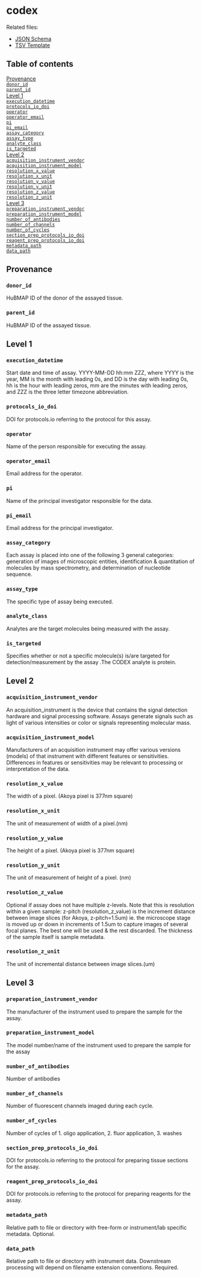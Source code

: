 # codex

Related files:
- [JSON Schema](schema.yaml)
- [TSV Template](template.tsv)

## Table of contents
[Provenance](#provenance)<br>
[`donor_id`](#donor_id)<br>
[`parent_id`](#parent_id)<br>
[Level 1](#level-1)<br>
[`execution_datetime`](#execution_datetime)<br>
[`protocols_io_doi`](#protocols_io_doi)<br>
[`operator`](#operator)<br>
[`operator_email`](#operator_email)<br>
[`pi`](#pi)<br>
[`pi_email`](#pi_email)<br>
[`assay_category`](#assay_category)<br>
[`assay_type`](#assay_type)<br>
[`analyte_class`](#analyte_class)<br>
[`is_targeted`](#is_targeted)<br>
[Level 2](#level-2)<br>
[`acquisition_instrument_vendor`](#acquisition_instrument_vendor)<br>
[`acquisition_instrument_model`](#acquisition_instrument_model)<br>
[`resolution_x_value`](#resolution_x_value)<br>
[`resolution_x_unit`](#resolution_x_unit)<br>
[`resolution_y_value`](#resolution_y_value)<br>
[`resolution_y_unit`](#resolution_y_unit)<br>
[`resolution_z_value`](#resolution_z_value)<br>
[`resolution_z_unit`](#resolution_z_unit)<br>
[Level 3](#level-3)<br>
[`preparation_instrument_vendor`](#preparation_instrument_vendor)<br>
[`preparation_instrument_model`](#preparation_instrument_model)<br>
[`number_of_antibodies`](#number_of_antibodies)<br>
[`number_of_channels`](#number_of_channels)<br>
[`number_of_cycles`](#number_of_cycles)<br>
[`section_prep_protocols_io_doi`](#section_prep_protocols_io_doi)<br>
[`reagent_prep_protocols_io_doi`](#reagent_prep_protocols_io_doi)<br>
[`metadata_path`](#metadata_path)<br>
[`data_path`](#data_path)<br>

## Provenance

### `donor_id`
HuBMAP ID of the donor of the assayed tissue.

### `parent_id`
HuBMAP ID of the assayed tissue.

## Level 1

### `execution_datetime`
Start date and time of assay. YYYY-MM-DD hh:mm ZZZ, where YYYY is the year, MM is the month with leading 0s, and DD is the day with leading 0s, hh is the hour with leading zeros, mm are the minutes with leading zeros, and ZZZ is the three letter timezone abbreviation.

### `protocols_io_doi`
DOI for protocols.io referring to the protocol for this assay.

### `operator`
Name of the person responsible for executing the assay.

### `operator_email`
Email address for the operator.

### `pi`
Name of the principal investigator responsible for the data.

### `pi_email`
Email address for the principal investigator.

### `assay_category`
Each assay is placed into one of the following 3 general categories: generation of images of microscopic entities, identification & quantitation of molecules by mass spectrometry, and determination of nucleotide sequence.

### `assay_type`
The specific type of assay being executed.

### `analyte_class`
Analytes are the target molecules being measured with the assay.

### `is_targeted`
Specifies whether or not a specific molecule(s) is/are targeted for detection/measurement by the assay .The CODEX analyte is protein.

## Level 2

### `acquisition_instrument_vendor`
An acquisition_instrument is the device that contains the signal detection hardware and signal processing software. Assays generate signals such as light of various intensities or color or signals representing molecular mass.

### `acquisition_instrument_model`
Manufacturers of an acquisition instrument may offer various versions (models) of that instrument with different features or sensitivities. Differences in features or sensitivities may be relevant to processing or interpretation of the data.

### `resolution_x_value`
The width of a pixel. (Akoya pixel is 377nm square)

### `resolution_x_unit`
The unit of measurement of width of a pixel.(nm)

### `resolution_y_value`
The height of a pixel. (Akoya pixel is 377nm square)

### `resolution_y_unit`
The unit of measurement of height of a pixel. (nm)

### `resolution_z_value`
Optional if assay does not have multiple z-levels. Note that this is resolution within a given sample: z-pitch (resolution_z_value) is the increment distance between image slices (for Akoya, z-pitch=1.5um) ie. the microscope stage is moved up or down in increments of 1.5um to capture images of several focal planes. The best one will be used & the rest discarded. The thickness of the sample itself is sample metadata.

### `resolution_z_unit`
The unit of incremental distance between image slices.(um)

## Level 3

### `preparation_instrument_vendor`
The manufacturer of the instrument used to prepare the sample for the assay.

### `preparation_instrument_model`
The model number/name of the instrument used to prepare the sample for the assay

### `number_of_antibodies`
Number of antibodies

### `number_of_channels`
Number of fluorescent channels imaged during each cycle.

### `number_of_cycles`
Number of cycles of 1. oligo application, 2. fluor application, 3. washes

### `section_prep_protocols_io_doi`
DOI for protocols.io referring to the protocol for preparing tissue sections for the assay.

### `reagent_prep_protocols_io_doi`
DOI for protocols.io referring to the protocol for preparing reagents for the assay.

### `metadata_path`
Relative path to file or directory with free-form or instrument/lab specific metadata. Optional.

### `data_path`
Relative path to file or directory with instrument data. Downstream processing will depend on filename extension conventions. Required.

